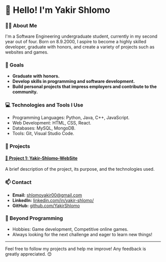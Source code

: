 # 👋 Hello! I'm Yakir Shlomo

### 👨‍🎓 About Me
I'm a Software Engineering undergraduate student, currently in my second year out of four. Born on 8.9.2000, I aspire to become a highly skilled developer, graduate with honors, and create a variety of projects such as websites and games.

### 🎯 Goals
- **Graduate with honors.**
- **Develop skills in programming and software development.**
- **Build personal projects that impress employers and contribute to the community.**

### 💻 Technologies and Tools I Use
- Programming Languages: Python, Java, C++, JavaScript.
- Web Development: HTML, CSS, React.
- Databases: MySQL, MongoDB.
- Tools: Git, Visual Studio Code.

### 🌟 Projects
#### [📂 Project 1: Yakir-Shlomo-WebSite](https://github.com/YakirShlomo/Yakir-Shlomo-WebSite)
A brief description of the project, its purpose, and the technologies used.


### 📫 Contact
- **Email:** [shlomoyakir00@gmail.com](mailto:shlomoyakir00#gmail.com)
- **LinkedIn:** [linkedin.com/in/yakir-shlomo/](https://www.linkedin.com/in/yakir-shlomo/)
- **GitHub:** [github.com/YakirShlomo](https://github.com/YakirShlomo)

### 🚀 Beyond Programming
- Hobbies: Game development, Competitive online games.
- Always looking for the next challenge and eager to learn new things!

---

Feel free to follow my projects and help me improve! Any feedback is greatly appreciated. 😊
